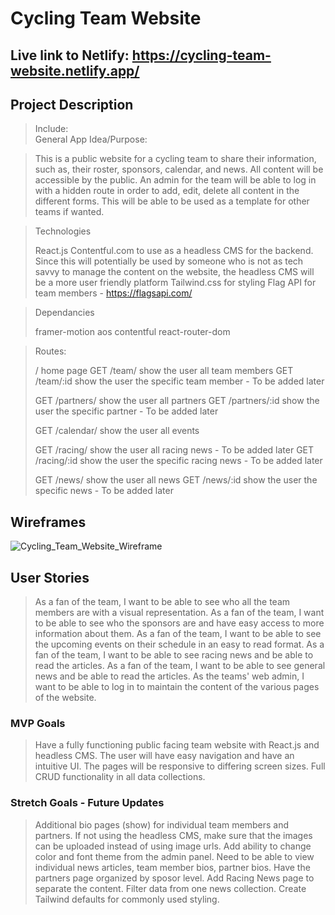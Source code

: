 # Cycling Team Website

## Live link to Netlify: https://cycling-team-website.netlify.app/

## Project Description
> Include:<br />
> General App Idea/Purpose:<br />

> This is a public website for a cycling team to share their information, such as, their roster, sponsors, calendar, and news. All content will be accessible by the public. An admin for the team will be able to log in with a hidden route in order to add, edit, delete all content in the different forms. This will be able to be used as a template for other teams if wanted. <br />

> Technologies
>
> React.js 
> Contentful.com to use as a headless CMS for the backend. Since this will potentially be used by someone who is not as tech savvy to manage the content on the website, the headless CMS will be a more user friendly platform
> Tailwind.css for styling
> Flag API for team members - https://flagsapi.com/

> Dependancies
> 
> framer-motion
> aos
> contentful
> react-router-dom

> Routes:<br />
>
> / home page
> GET /team/ show the user all team members
> GET /team/:id show the user the specific team member - To be added later
>
> GET /partners/ show the user all partners
> GET /partners/:id show the user the specific partner - To be added later
>
> GET /calendar/ show the user all events
>
> GET /racing/ show the user all racing news - To be added later
> GET /racing/:id show the user the specific racing news - To be added later
>
> GET /news/ show the user all news
> GET /news/:id show the user the specific news - To be added later

## Wireframes
![Cycling_Team_Website_Wireframe](https://media.git.generalassemb.ly/user/49453/files/5af6820c-335e-4f05-869a-3c049f997136)

## User Stories
> As a fan of the team, I want to be able to see who all the team members are with a visual representation.
> As a fan of the team, I want to be able to see who the sponsors are and have easy access to more information about them. 
> As a fan of the team, I want to be able to see the upcoming events on their schedule in an easy to read format.
> As a fan of the team, I want to be able to see racing news and be able to read the articles.
> As a fan of the team, I want to be able to see general news and be able to read the articles.
> As the teams' web admin, I want to be able to log in to maintain the content of the various pages of the website. 

### MVP Goals
> Have a fully functioning public facing team website with React.js and headless CMS. 
> The user will have easy navigation and have an intuitive UI.
> The pages will be responsive to differing screen sizes. 
> Full CRUD functionality in all data collections. 


### Stretch Goals - Future Updates
> Additional bio pages (show) for individual team members and partners. 
> If not using the headless CMS, make sure that the images can be uploaded instead of using image urls.
> Add ability to change color and font theme from the admin panel.
> Need to be able to view individual news articles, team member bios, partner bios.
> Have the partners page organized by sposor level.
> Add Racing News page to separate the content. Filter data from one news collection.
> Create Tailwind defaults for commonly used styling.
